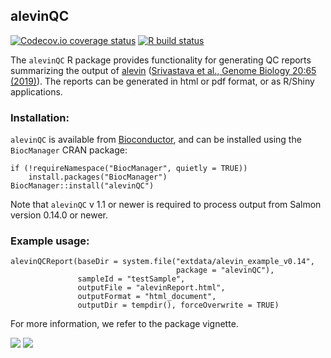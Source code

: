 ## alevinQC

[![Codecov.io coverage status](https://codecov.io/github/csoneson/alevinQC/coverage.svg?branch=master)](https://codecov.io/github/csoneson/alevinQC)
[![R build status](https://github.com/csoneson/alevinQC/workflows/R-CMD-check/badge.svg)](https://github.com/csoneson/alevinQC/actions)

The `alevinQC` R package provides functionality for generating QC reports
summarizing the output of [alevin](https://salmon.readthedocs.io/en/latest/alevin.html)
([Srivastava et al., Genome Biology 20:65 (2019)](https://genomebiology.biomedcentral.com/articles/10.1186/s13059-019-1670-y)). The reports can
be generated in html or pdf format, or as R/Shiny applications.

### Installation:

`alevinQC` is available from
[Bioconductor](https://bioconductor.org/packages/alevinQC/), and can be
installed using the `BiocManager` CRAN package:

```
if (!requireNamespace("BiocManager", quietly = TRUE))
    install.packages("BiocManager")
BiocManager::install("alevinQC")
```

Note that `alevinQC` v 1.1 or newer is required to process output from Salmon version 0.14.0 or newer.

### Example usage:

```
alevinQCReport(baseDir = system.file("extdata/alevin_example_v0.14", 
                                     package = "alevinQC"),
               sampleId = "testSample", 
               outputFile = "alevinReport.html", 
               outputFormat = "html_document",
               outputDir = tempdir(), forceOverwrite = TRUE)
```

For more information, we refer to the package vignette.

![](https://raw.githubusercontent.com/csoneson/alevinQC/master/inst/extdata/alevinQC_screenshot1.png)
![](https://raw.githubusercontent.com/csoneson/alevinQC/master/inst/extdata/alevinQC_screenshot2.png)
